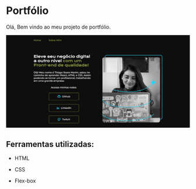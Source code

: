 # Portfólio
Olá, Bem vindo ao meu projeto de portfólio.

![image](https://github.com/thiagomarim/exemplo-portfolio/blob/main/full-screen.PNG?raw=true)

## Ferramentas utilizadas:

* HTML

* CSS

* Flex-box
